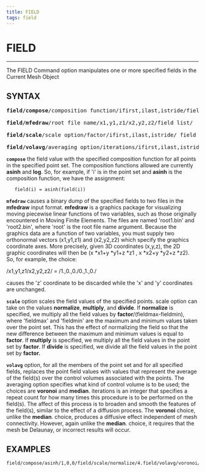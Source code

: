 ```yaml
---
title: FIELD 
tags: field 
---
```


# FIELD

----------------------

The FIELD Command option manipulates one or more specified fields in the Current Mesh Object

## SYNTAX
<pre>
<b>field/compose</b>/composition function/ifirst,ilast,istride/field list/
 
<b>field/mfedraw</b>/root file name/x1,y1,z1/x2,y2,z2/field list/

<b>field/scale</b>/scale option/factor/ifirst,ilast,istride/ field list /
 
<b>field/volavg</b>/averaging option/iterations/ifirst,ilast,istride/filed list/ 
</pre>


 **`compose`** the field value with the specified composition function for all points in the specified point set. The composition functions allowed are currently **asinh** and **log**. So, for example, if 'i' is in the point set and **asinh** is the composition function, we have the assignment:
```
   field(i) = asinh(field(i))
```
 
**`mfedraw`**  causes a binary dump of the
  specified fields to two files in the **mfedraw** input format.
  **mfedraw** is a graphics package for visualizing moving piecewise
  linear functions of two variables, such as those originally
  encountered in Moving Finite Elements. The files are named
  'root1.bin' and 'root2.bin', where 'root' is the root file name
  argument. Because the graphics data are a function of two variables,
  you must supply two orthonormal vectors (x1,y1,z1) and (x2,y2,z2)
  which specify the graphics coordinate axes. More precisely, given 3D
  coordinates (x,y,z), the 2D graphic coordinates will then be
  (x
*x1+y
*y1+z
*z1 , x
*x2+y
*y2+z
*z2). So, for example, the
  choice:
 
   /x1,y1,z1/x2,y2,z2/ = /1.,0.,0./0.,1.,0./
 
  causes the 'z' coordinate to be discarded while the 'x' and 'y'
  coordinates are unchanged.
 
**`scale`** option scales the field values of the
  specified points. scale option can take on the values **normalize**,
  **multiply**, and **divide**. If **normalize** is specified, we
  multiply all the field values by **factor**/(fieldmax-fieldmin),
  where 'fieldmax' and 'fieldmin' are the maximum and minimum values
  taken over the point set. This has the effect of normalizing the
  field so that the new difference between the maximum and minimum
  values is equal to **factor**. If **multiply** is specified, we
  multiply all the field values in the point set by **factor**. If
  **divide** is specified, we divide all the field values in the point
  set by **factor.**
 
**`volavg`** option, for all the members of the point
  set and for all specified fields, replaces the point field values
  with values that represent the average of the field(s) over the
  control volumes associated with the points. The averaging option
  specifies what kind of control volume is to be used; the choices are
  **voronoi** and **median**. iterations is an integer that specifies
  a repeat count for how many times this procedure is to be performed
  on the field(s). The affect of this process is to broaden and smooth
  the features of the field(s), similar to the effect of a diffusion
  process. The **voronoi** choice, unlike the **median**. choice,
  produces a diffusive effect independent of mesh connectivity.
  However, again unlike the **median**. choice, it requires that the
  mesh be Delaunay, or incorrect results will occur.
  

 ## EXAMPLES

```
field/compose/asinh/1,0,0/field/scale/normalize/4.field/volavg/voronoi/4/1
```
